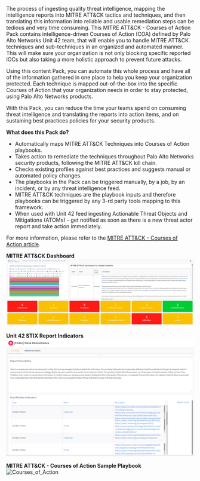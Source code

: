 The process of ingesting quality threat intelligence, mapping the intelligence reports into MITRE ATT&CK tactics and techniques, and then translating this information into reliable and usable remediation steps can be tedious and very time consuming. This MITRE ATT&CK - Courses of Action Pack contains intelligence-driven Courses of Action (COA) defined by Palo Alto Networks Unit 42 team, that will enable you to handle MITRE ATT&CK techniques and sub-techniques in an organized and automated manner. This will make sure your organization is not only blocking specific reported IOCs but also taking a more holistic approach to prevent future attacks.

Using this content Pack, you can automate this whole process and have all of the information gathered in one place to help you keep your organization protected.
Each technique is mapped out-of-the-box into the specific Courses of Action that your organization needs in order to stay protected, using Palo Alto Networks products.

With this Pack, you can reduce the time your teams spend on consuming threat intelligence and translating the reports into action items, and on sustaining best practices policies for your security products. 

**What does this Pack do?**
- Automatically maps MITRE ATT&CK Techniques into Courses of Action playbooks.
- Takes action to remediate the techniques throughout Palo Alto Networks security products, following the MITRE ATT&CK kill chain.
- Checks existing profiles against best practices and suggests manual or automated policy changes. 
- The playbooks in the Pack can be triggered manually, by a job, by an incident, or by any threat intelligence feed.
- MITRE ATT&CK techniques are the playbook inputs and therefore playbooks can be triggered by any 3-rd party tools mapping to this framework.  
- When used with Unit 42 feed ingesting Actionable Threat Objects and Mitigations (ATOMs) - get notified as soon as there is a new threat actor report and take action immediately. 

For more information, please refer to the [MITRE ATT&CK - Courses of Action article](https://xsoar.pan.dev/docs/reference/packs/courses-of-action).  


**MITRE ATT&CK Dashboard**
![MITRE_Dashboard](readme_images/MITRE_Dashboard.png)

**Unit 42 STIX Report Indicators**
![Maze_Ransomware](readme_images/Maze_Indicator.png)

**MITRE ATT&CK - Courses of Action Sample Playbook**
![Courses_of_Action](readme_images/MITRE_ATT%26CK_CoA_-_T1027.png)

